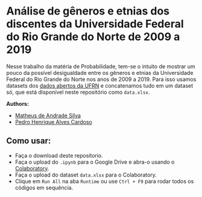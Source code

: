 # Análise de gêneros e etnias dos discentes da Universidade Federal do Rio Grande do Norte de 2009 a 2019

Nesse trabalho da matéria de Probabilidade, tem-se o intuito de mostrar um pouco da possível desigualdade entre os gêneros e etnias da Universidade Federal do Rio Grande do Norte nos anos de 2009 a 2019. Para isso usamos datasets dos [dados abertos da UFRN](http://dados.ufrn.br/) e concatenamos tudo em um dataset só, que está disponível neste repositório como `data.xlsx`.

**Authors:**
* [Matheus de Andrade Silva](https://github.com/matheusmas132)
* [Pedro Henrique Alves Cardoso](https://github.com/pedrocardoso5)

## Como usar:

* Faça o download deste reposítorio.
* Faça o upload do `.ipynb` para o Google Drive e abra-o usando o [Colaboratory](https://colab.research.google.com/).
* Faça o upload do dataset `data.xlsx` para o Colaboratory.
* Clique em `Run All` na aba `Runtime` ou use `Ctrl + F9` para rodar todos os códigos em sequência.